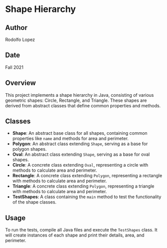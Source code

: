 # Shape Hierarchy

## Author

Rodolfo Lopez

## Date

Fall 2021

## Overview

This project implements a shape hierarchy in Java, consisting of various geometric shapes: Circle, Rectangle, and Triangle. These shapes are derived from abstract classes that define common properties and methods.

## Classes

- **Shape**: An abstract base class for all shapes, containing common properties like `name` and methods for area and perimeter.
- **Polygon**: An abstract class extending `Shape`, serving as a base for polygon shapes.
- **Oval**: An abstract class extending `Shape`, serving as a base for oval shapes.
- **Circle**: A concrete class extending `Oval`, representing a circle with methods to calculate area and perimeter.
- **Rectangle**: A concrete class extending `Polygon`, representing a rectangle with methods to calculate area and perimeter.
- **Triangle**: A concrete class extending `Polygon`, representing a triangle with methods to calculate area and perimeter.
- **TestShapes**: A class containing the `main` method to test the functionality of the shape classes.

## Usage

To run the tests, compile all Java files and execute the `TestShapes` class. It will create instances of each shape and print their details, area, and perimeter.

